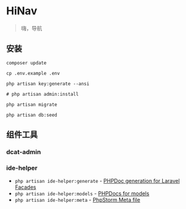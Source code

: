 # HiNav

> 嗨，导航

## 安装

```shell
composer update

cp .env.example .env

php artisan key:generate --ansi

# php artisan admin:install

php artisan migrate

php artisan db:seed
```

## 组件工具

### dcat-admin

### ide-helper

- `php artisan ide-helper:generate` - [PHPDoc generation for Laravel Facades ](#automatic-phpdoc-generation-for-laravel-facades)
- `php artisan ide-helper:models` - [PHPDocs for models](#automatic-PHPDocs-for-models)
- `php artisan ide-helper:meta` - [PhpStorm Meta file](#phpstorm-meta-for-container-instances)
